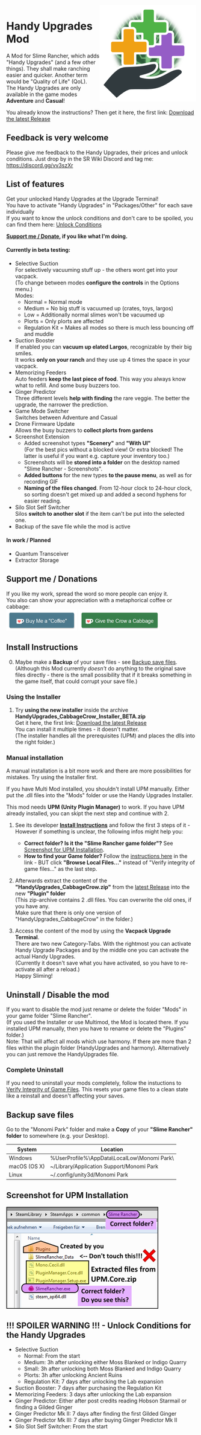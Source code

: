 <img align="right" src="https://github.com/CabbageCrow/HandyUpgrades/blob/master/img/Logo/Handy_Upgrades_Logo.png">

# Handy Upgrades Mod
A Mod for Slime Rancher, which adds "Handy Upgrades" (and a few other things). They shall make ranching easier and quicker. Another term would be "Quality of Life" (QoL).  
The Handy Upgrades are only available in the game modes **Adventure** and **Casual**!

You already know the instructions? Then get it here, the first link: [Download the latest Release](https://github.com/CabbageCrow/HandyUpgrades/releases/latest) 

## Feedback is very welcome
Please give me feedback to the Handy Upgrades, their prices and unlock conditions.
Just drop by in the SR Wiki Discord and tag me: https://discord.gg/vv3szXr

## List of features
Get your unlocked Handy Upgrades at the Upgrade Terminal!  
You have to activate "Handy Upgrades" in "Packages/Other" for each save individually  
If you want to know the unlock conditions and don't care to be spoiled, you can find them here: [Unlock Conditions](https://github.com/CabbageCrow/HandyUpgrades#-spoiler-warning----unlock-conditions-for-the-handy-upgrades)

**[Support me / Donate](https://github.com/CabbageCrow/SlimeRancher.HandyUpgrades-Mod#support-me), if you like what I'm doing.**  

#### Currently in beta testing: 
   * Selective Suction  
   For selectively vacuuming stuff up - the others wont get into your vacpack.  
   (To change between modes **configure the controls** in the Options menu.)  
   Modes:  
       * Normal = Normal mode  
       * Medium = No big stuff is vacuumed up (crates, toys, largos)  
       * Low = Additionally normal slimes won't be vacuumed up  
       * Plorts = Only plorts are affected  
       * Regulation Kit = Makes all modes so there is much less bouncing off and muddle  
   * Suction Booster  
   If enabled you can **vacuum up elated Largos**, recognizable by their big smiles.  
   It works **only on your ranch** and they use up 4 times the space in your vacpack.  
   * Memorizing Feeders  
   Auto feeders **keep the last piece of food**. This way you always know what to refill. And some busy buzzers too.  
   * Ginger Predictor  
   Three different levels **help with finding** the rare veggie. The better the upgrade, the narrower the prediction.  
   * Game Mode Switcher  
   Switches between Adventure and Casual  
   * Drone Firmware Update  
     Allows the busy buzzers to **collect plorts from gardens**  
   * Screenshot Extension  
     * Added screenshot types **"Scenery"** and **"With UI"**  
     (For the best pics without a blocked view! Or extra blocked! The latter is useful if you want e.g. capture your inventory too.)  
     * Screenshots will be **stored into a folder** on the desktop named "Slime Rancher - Screenshots".  
     * **Added buttons** for the new types **to the pause menu**, as well as for recording GIF  
     * **Naming of the files changed**. From 12-hour clock to 24-hour clock, so sorting doesn't get mixed up and added a second hyphens for easier reading.  
   * Silo Slot Self Switcher  
   Silos **switch to another slot** if the item can't be put into the selected one.  
   * Backup of the save file while the mod is active  

#### In work / Planned
   * Quantum Transceiver
   * Extractor Storage

## Support me / Donations
If you like my work, spread the word so more people can enjoy it.  
You also can show your appreciation with a metaphorical coffee or cabbage:  
<a href='https://ko-fi.com/Q5Q0BT8U' target='_blank'><img height='55' style='border:0px;height:55px;' 
src='https://github.com/CabbageCrow/Miscellaneous/blob/master/img/Kofi_btn/kofi_btn_coffee.png?v=0' border='0' alt='Buy Me a metaphorical Coffee at ko-fi.com' /></a> 
<a href='https://ko-fi.com/Q5Q0BT8U' target='_blank'><img height='55' style='border:0px;height:55px;' 
src='https://github.com/CabbageCrow/Miscellaneous/blob/master/img/Kofi_btn/kofi_btn_cabbage.png?v=0' border='0' alt='Give the Crow a Cabbage at ko-fi.com' /></a>

## Install Instructions 
0. Maybe make a **Backup** of your save files - see [Backup save files](#backup-save-files).  
   (Although this Mod currently _doesn't_ do anything to the original save files directly - there is the small possibility that if it breaks something in the game itself, that could corrupt your save file.)



### Using the Installer
1. Try **using the new installer** inside the archive **HandyUpgrades_CabbageCrow_Installer_BETA.zip**  
Get it here, the first link: [Download the latest Release](https://github.com/CabbageCrow/HandyUpgrades/releases/latest)  
You can install it multiple times - it doesn't matter.  
(The installer handles all the prerequisites (UPM) and places the dlls into the right folder.)

### Manual installation
A manual installation is a bit more work and there are more possibilities for mistakes. Try using the Installer first.  

If you have Multi Mod installed, you shouldn't install UPM manually. Either put the .dll files into the "Mods" folder or use the Handy Upgrades Installer.  

This mod needs **UPM (Unity Plugin Manager)** to work. If you have UPM already installed, you can skipt the next step and continue with 2.

1. See its developer **[Install Instructions](https://www.reddit.com/r/slimerancher/comments/84ux68/official_thread_debug_menu_mod/)** and follow the first 3 steps of it - However if something is unclear, the following infos might help you:  
   
   * **Correct folder? Is it the "Slime Rancher game folder"?** See [Screenshot for UPM Installation](#screenshot-for-upm-installation).  
   * **How to find your Game folder?** Follow the [instructions here](https://support.steampowered.com/kb_article.php?ref=2037-QEUH-3335) in the link - BUT click **"Browse Local Files..."** instead of "Verify integrity of game files..." as the last step.  
   
2. Afterwards extract the content of the **"HandyUpgrades_CabbageCrow.zip"** from the [latest Release](https://github.com/CabbageCrow/HandyUpgrades/releases/latest) into the new **"Plugin" folder**  
(This zip-archive contains 2 .dll files. You can overwrite the old ones, if you have any.  
Make sure that there is only one version of "HandyUpgrades_CabbageCrow" in the folder.)
   
3. Access the content of the mod by using the **Vacpack Upgrade Terminal**.  
   There are two new Category-Tabs. With the rightmost you can activate Handy Upgrade Packages and by the middle one you can activate the actual Handy Upgrades.  
   (Currently it doesn't save what you have activated, so you have to re-activate all after a reload.)  
   Happy Sliming!
   
## Uninstall / Disable the mod
If you want to disable the mod just rename or delete the folder "Mods" in your game folder "Slime Rancher".  
(If you used the Installer or use Multimod, the Mod is located there. If you installed UPM manually, then you have to rename or delete the "Plugins" folder.)  
Note: That will affect all mods which use harmony. If there are more than 2 files within the plugin folder (HandyUpgrades and harmony). Alternatively you can just remove the HandyUpgrades file.  

### Complete Uninstall
If you need to uninstall your mods completely, follow the instuctions to [Verify Integrity of Game Files](https://support.steampowered.com/kb_article.php?ref=2037-QEUH-3335). 
This resets your game files to a clean state like a reinstall and doesn't affecting your saves.

## Backup save files
Go to the "Monomi Park" folder and make a **Copy** of your **"Slime Rancher" folder** to somewhere (e.g. your Desktop).

| System       | Location                                     |
|--------------|----------------------------------------------|
| Windows      | %UserProfile%\AppData\LocalLow\Monomi Park\  |
| macOS (OS X) | \~/Library/Application Support/Monomi Park   |
| Linux        | \~/.config/unity3d/Monomi Park               |

## Screenshot for UPM Installation
![Screenshot for UPM Installation](https://github.com/CabbageCrow/HandyUpgrades/blob/master/img/UPM_Helping_Screenshot.png)

## !!! SPOILER WARNING !!! - Unlock Conditions for the Handy Upgrades
* Selective Suction
  * Normal: From the start
  * Medium: 3h after unlocking either Moss Blanked or Indigo Quarry
  * Small: 3h after unlocking both Moss Blanked and Indigo Quarry
  * Plorts: 3h after unlocking Ancient Ruins
  * Regulation Kit: 7 days after unlocking the Lab expansion
* Suction Booster: 7 days after purchasing the Regulation Kit
* Memorizing Feeders: 3 days after unlocking the Lab expansion
* Ginger Predictor: Either after post credits reading Hobson Starmail or finding a Gilded Ginger
* Ginger Predictor Mk II: 7 days after finding the first Gilded Ginger
* Ginger Predictor Mk III: 7 days after buying Ginger Predictor Mk II
* Silo Slot Self Switcher: From the start

